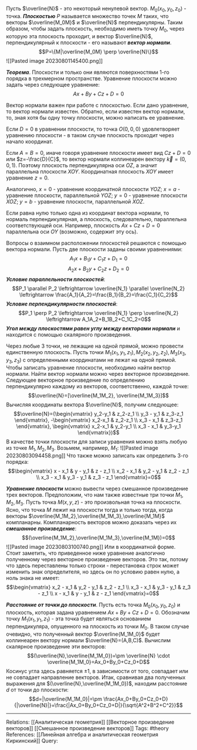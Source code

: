 Пусть $\overline{N}$ - это некоторый ненулевой вектор. $M_0(x_0,y_0,z_0)$ - точка. 
***Плоскостью*** $P$ называется множество точек $M$ таких, что векторы $\overline{M_0M}$ и $\overline{N}$ перпендикулярны. Таким образом, чтобы задать плоскость, необходимо иметь точку $M_0$, через которую эта плоскость проходит, и вектор $\overline{N}$, перпендикулярный к плоскости - его называют ***вектор нормали***.
$$P=\{M|\overline{M_0M} \perp \overline{N}\}$$
![[Pasted image 20230801145400.png]]

***Теорема***. Плоскости и только они являются поверхностями 1-го порядка в трехмерном пространстве. 
Уравнение плоскости можно задать через следующее уравнение:
$$Ax+By+Cz+D=0$$

Вектор нормали важен при работе с плоскостью. Если дано уравнение, то вектор нормали известен. Обратно, если известен вектор нормали, то, зная хотя бы одну точку плоскости, можно написать ее уравнение. 

Если $D=0$ в уравнении плоскости, то точка $O(0,0,0)$ удовлетворяет уравнению плоскости - в таком случае плоскость проходит через начало координат. 

Если $A=B=0$, иначе говоря уравнение плоскости имеет вид $Cz+D=0$ или $z=-\frac{D}{C}$, то вектор нормали коллинеарен вектору $\vec{k}=(0,0,1)$. Поэтому плоскость перпендикулярна оси $OZ$, а значит параллельна плоскости $XOY$. Координатная плоскость $XOY$ имеет уравнение $z=0$. 

Аналогично, $x=0$ - уравнение координатной плоскости $YOZ$; $x=a$ - уравнение плоскости, параллельной $YOZ$; $y=0$ - уравнение плоскости $XOZ$; $y=b$ - уравнение плоскости, параллельной $XOZ$. 

Если равна нулю только одна из координат вектора нормали, то нормаль перпендикулярная, а плоскость, следовательно, параллельна соответствующей оси. Например, плоскость $Ax+Cz+D=0$ параллельна оси $OY$ (возможно, содержит эту ось). 

Вопросы о взаимном расположении плоскостей решаются с помощью вектора нормали. Пусть две плоскости заданы своими уравнениями:
$$A_1x+B_1y+C_1z+D_1=0$$
$$A_2x+B_2y+C_2z+D_2=0$$
***Условие параллельности плоскостей***:
$$P_1 \parallel P_2 \leftrightarrow \overline{N_1} \parallel \overline{N_2} \leftrightarrow \frac{A_1}{A_2}=\frac{B_1}{B_2}=\frac{C_1}{C_2}$$
***Условие перпендикулярности плоскостей***:
$$P_1 \perp P_2 \leftrightarrow \overline{N_1} \perp \overline{N_2} \leftrightarrow A_1A_2+B_1B_2+C_1C_2=0$$
***Угол между плоскостями равен углу между векторами нормали*** и находится с помощью скалярного произведения. 

Через любые 3 точки, не лежащие на одной прямой, можно провести единственную плоскость. 
Пусть точки $M_1(x_1,y_1,z_1), M_2(x_2,y_2,z_2), M_3(x_3,y_3,z_3)$ с определенными координатами не лежат на одной прямой. Чтобы записать уравнение плоскости, необходимо найти вектор нормали. Найти вектор нормали можно через векторное произведение. Следующее векторное произведение по определению перпендикулярно каждому из векторов, соответственно, каждой точке:
$$\overline{N}=[\overline{M_1M_2}, \overline{M_1M_3}]$$
Вычисляя координаты вектора $\overline{N}$, получим следующее:
$$\overline{N}=(\begin{vmatrix} y_2-y_1 & z_2-z_1 \\ y_3 - y_1 & z_3-z_1 \end{vmatrix}, -\begin{vmatrix} x_2-x_1 & z_2-z_1 \\ x_3 - x_1 & z_3-z_1 \end{vmatrix}, \begin{vmatrix} x_2-x_1 & y_2-y_1 \\ x_3 - x_1 & y_3-y_1 \end{vmatrix})$$
В качестве точки плоскости для записи уравнения можно взять любую из точке $M_1,M_2,M_3$. Возьмем, например, $M_1$:
![[Pasted image 20230803094458.png]]
Что также можно записать как определить 3-го порядка: 
$$\begin{vmatrix} x - x_1 & y - y_1 & z - z_1 \\ x_2 - x_1 & y_2 - y_1 & z_2 - z_1 \\ x_3 - x_1 & y_3 - y_1 & z_3 - z_1 \end{vmatrix}=0$$

***Уравнение плоскости*** можно вывести через смешанное произведение трех векторов. Предположим, что нам также известные три точки $M_1,M_2,M_3$. Пусть точка $M(x,y,z)$ - это произвольная точка на плоскости. Ясно, что точка $M$ лежит на плоскости тогда и только тогда, когда векторы $\overline{M_1M_2},\overline{M_1M_3},\overline{M_1M}$ компланарны. Компланарность векторов можно доказать через их ***смешанное произведение***:
$$(\overline{M_1M_2},\overline{M_1M_3},\overline{M_1M})=0$$
![[Pasted image 20230803100740.png]]
Или в координатной форме. Стоит заметить, что приведенное ниже уравнение аналогично полученному через векторное произведение векторов. Это так, потому что здесь переставлены только строки - перестановка строк может изменить знак определителя, но здесь он по условию равен нулю, а ноль знака не имеет:
$$\begin{vmatrix} x_2 - x_1 & y_2 - y_1 & z_2 - z_1 \\ x_3 - x_1 & y_3 - y_1 & z_3 - z_1 \\ x - x_1 & y - y_1 & z - z_1 \end{vmatrix}=0$$

***Расстояние от точки до плоскости***. Пусть есть точка $M_0(x_0,y_0,z_0)$ и плоскость, которая задана уравнением $Ax+By+Cz+D=0$. Обозначим точку $M_1(x_1,y_1,z_1)$ - эта точка будет являться основанием перпендикуляра, опущенного на плоскость из точки $M_0$. В таком случае очевидно, что полученный вектор $\overline{M_1M_0}$ будет коллинеарен вектору нормали $\overline{N}=(A,B,C)$. Вычислим скалярное произведение эти векторов:
$$(\overline{N},\overline{M_1M_0})=\pm \overline{N} \cdot \overline{M_1M_0}=Ax_0+By_0+Cz_0+D$$
Косинус угла здесь равняется $\pm 1$, в зависимости от того, совпадает или не совпадает направление векторов. 
Итак, сравнивая два полученных выражения для $(\overline{N},\overline{M_1M_0})$, находим расстояние $d$ от точки до плоскости:
$$d=|\overline{M_1M_0}|=\pm \frac{Ax_0+By_0+Cz_0+D}{|\overline{N}|}=\frac{|Ax_0+By_0+Cz_0+D|}{\sqrt{A^2+B^2+C^2}}$$

___
Relations: [[Аналитическая геометрия]] [[Векторное произведение векторов]] [[Смешанное произведение векторов]] 
Tags: #theory 
References: [[Линейная алгебра и аналитическая геометрия Киркинский]] 
Query: 